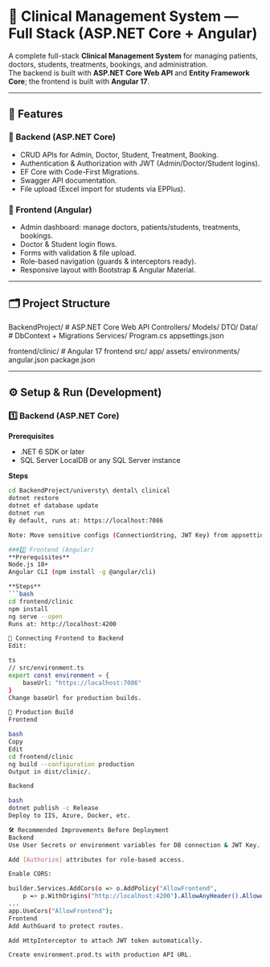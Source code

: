 # 🏥 Clinical Management System — Full Stack (ASP.NET Core + Angular)

A complete full-stack **Clinical Management System** for managing patients, doctors, students, treatments, bookings, and administration.  
The backend is built with **ASP.NET Core Web API** and **Entity Framework Core**; the frontend is built with **Angular 17**.

---

## 📌 Features
### 🔹 Backend (ASP.NET Core)
- CRUD APIs for Admin, Doctor, Student, Treatment, Booking.
- Authentication & Authorization with JWT (Admin/Doctor/Student logins).
- EF Core with Code-First Migrations.
- Swagger API documentation.
- File upload (Excel import for students via EPPlus).

### 🔹 Frontend (Angular)
- Admin dashboard: manage doctors, patients/students, treatments, bookings.
- Doctor & Student login flows.
- Forms with validation & file upload.
- Role-based navigation (guards & interceptors ready).
- Responsive layout with Bootstrap & Angular Material.

---

## 🗂 Project Structure
BackendProject/ # ASP.NET Core Web API
Controllers/
Models/
DTO/
Data/ # DbContext + Migrations
Services/
Program.cs
appsettings.json

frontend/clinic/ # Angular 17 frontend
src/
app/
assets/
environments/
angular.json
package.json


---

## ⚙️ Setup & Run (Development)

### 1️⃣ Backend (ASP.NET Core)
**Prerequisites**
- .NET 6 SDK or later
- SQL Server LocalDB or any SQL Server instance

**Steps**
```bash
cd BackendProject/universty\ dental\ clinical
dotnet restore
dotnet ef database update
dotnet run
By default, runs at: https://localhost:7086

Note: Move sensitive configs (ConnectionString, JWT Key) from appsettings.json to User Secrets.

###2️⃣ Frontend (Angular)
**Prerequisites**
Node.js 18+
Angular CLI (npm install -g @angular/cli)

**Steps**
```bash
cd frontend/clinic
npm install
ng serve --open
Runs at: http://localhost:4200

🔗 Connecting Frontend to Backend
Edit:

ts
// src/environment.ts
export const environment = {
    baseUrl: "https://localhost:7086"
}
Change baseUrl for production builds.

🚀 Production Build
Frontend

bash
Copy
Edit
cd frontend/clinic
ng build --configuration production
Output in dist/clinic/.

Backend

bash
dotnet publish -c Release
Deploy to IIS, Azure, Docker, etc.

🛠 Recommended Improvements Before Deployment
Backend
Use User Secrets or environment variables for DB connection & JWT Key.

Add [Authorize] attributes for role-based access.

Enable CORS:

builder.Services.AddCors(o => o.AddPolicy("AllowFrontend",
    p => p.WithOrigins("http://localhost:4200").AllowAnyHeader().AllowAnyMethod()));
...
app.UseCors("AllowFrontend");
Frontend
Add AuthGuard to protect routes.

Add HttpInterceptor to attach JWT token automatically.

Create environment.prod.ts with production API URL.
